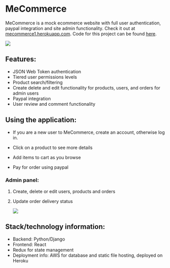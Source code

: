 **MeCommerce**
==============

MeCommerce is a mock ecommerce website with full user authentication, paypal integration and site admin functionality. Check it out at [mecommerce1.herokuapp.com](https://mecommerce1.herokuapp.com/). Code for this project can be found [here](https://github.com/bcvance/ProShopEcommerceV2).

![](./media/mecommerce_home.png)

Features:
---------

*   JSON Web Token authentication
*   Tiered user permissions levels
*   Product search/filtering
*   Create delete and edit functionality for products, users, and orders for admin users
*   Paypal integration
*   User review and comment functionality

Using the application:
----------------------

*   If you are a new user to MeCommerce, create an account, otherwise log in.
    
*   Click on a product to see more details
    
*   Add items to cart as you browse
    
*   Pay for order using paypal
    

### Admin panel:

1.  Create, delete or edit users, products and orders
    
2.  Update order delivery status
    
    ![](./media/mecommerce_admin.gif)

Stack/technology information:
-----------------------------

*   Backend: Python/Django
*   Frontend: React
*   Redux for state management
*   Deployment info: AWS for database and static file hosting, deployed on Heroku
